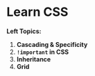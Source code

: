 # Learn CSS

**Left Topics:**

1. **Cascading & Specificity**
2. **`!important` in CSS**
3. **Inheritance**
4. **Grid**
